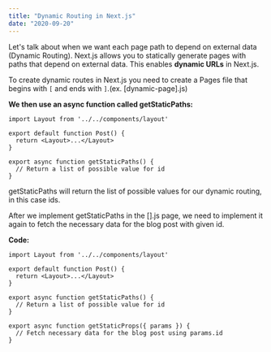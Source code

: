 ```yaml
---
title: "Dynamic Routing in Next.js"
date: "2020-09-20"
---
```


Let's talk about when we want each page path to depend on external data (Dynamic Routing). Next.js allows you to statically generate pages with paths that depend on external data. This enables **dynamic URLs** in Next.js.

To create dynamic routes in Next.js you need to create a Pages file that begins with `[` and ends with `]`.(ex. [dynamic-page].js)

**We then use an async function called getStaticPaths:**

```
import Layout from '../../components/layout'

export default function Post() {
  return <Layout>...</Layout>
}

export async function getStaticPaths() {
  // Return a list of possible value for id
}
```

getStaticPaths will return the list of possible values for our dynamic routing, in this case ids.

After we implement getStaticPaths in the [].js page, we need to implement it again to fetch the necessary data for the blog post with given id.

**Code:**

```
import Layout from '../../components/layout'

export default function Post() {
  return <Layout>...</Layout>
}

export async function getStaticPaths() {
  // Return a list of possible value for id
}

export async function getStaticProps({ params }) {
  // Fetch necessary data for the blog post using params.id
}
```
